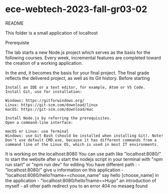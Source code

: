 # ece-webtech-2023-fall-gr03-02

README

This folder is a small application of localhost

Prerequiste 

The lab starts a new Node.js project which serves as the basis for the following courses. Every week, incremental features are completed toward the creation of a working application.

In the end, it becomes the basis for your final project. The final grade reflects the delivered project, as well as its Git history.
Before starting

    Install an IDE or a text editor, for example, Atom or VS Code.
    Install Git, use for installation:

    Windows: https://gitforwindows.org/
    Linux: https://git-scm.com/download/linux
    macOS: https://git-scm.com/download/mac

    Install Node.js by referring the prerequisites.
    Open a command-line interface:

    macOS or Linux: use Terminal
    Windows: use Git Bash (should be installed when installing Git). Note! Don't use default CMD.exe, because it has different commands from a command line of the Linux OS, which is used in most IT environments.


It is working on the localhost:8080
You can use path like "localhost:8080/" to start the website after u start the nodejs script in your terminal with "npm run start" or "npm run dev" for editing
You have different path :
	- "localhost:8080/" give u information on this application
	- "localhost:8080/hello?name==choose_name" say hello [choose_name] in the application
	- "localhost:8080/hello?name==Hugo" an introduction of myself
	- all other path redirect you to an error 404 no mesaeg found
